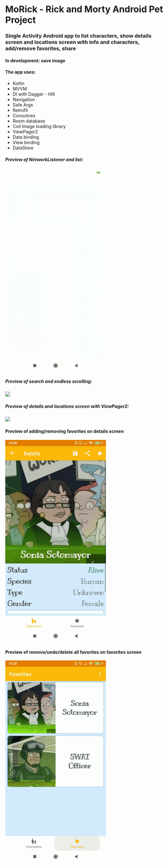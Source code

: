 # MoRick - Rick and Morty Android Pet Project
### Single Activity Android app to list characters, show details screen and locations screen with info and characters, add/remove favorites, share
#### In development: save image

#### The app uses:
 - Kotlin
 - MVVM
 - DI with Dagger - Hilt
 - Navigation
 - Safe Args
 - Retrofit
 - Coroutines 
 - Room database
 - Coil Image loading library
 - ViewPager2
 - Data binding
 - View binding
 - DataStore

##### Preview of NetworkListener and list:
![](1_network_listener_and_list.gif)

##### Preview of search and endless scrolling:
![](2_search_and_endless_scroll.gif)

##### Preview of details and locations screen with ViewPager2:
![](3_details_and_locations.gif)

#### Preview of adding/removing favorites on details screen
![](4_add_remove_favorites_on_details_screen.gif)

#### Preview of remove/undo/delete all favorites on favorites screen
![](5_remove_undo_delete_all.gif)
